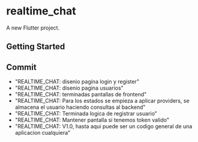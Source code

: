 # realtime_chat

A new Flutter project.

## Getting Started


## Commit
- "REALTIME_CHAT: disenio pagina login y register"
- "REALTIME_CHAT: disenio pagina usuarios"
- "REALTIME_CHAT: terminadas pantallas de frontend"
- "REALTIME_CHAT: Para los estados se empieza a aplicar providers, se almacena el usuario haciendo consultas al backend"
- "REALTIME_CHAT: Terminada logica de registrar usuario"
- "REALTIME_CHAT: Mantener pantalla si tenemos token valido"
- "REALTIME_CHAT: V1.0, hasta aqui puede ser un codigo general de una aplicacion cualquiera"
